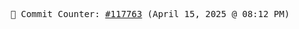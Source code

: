 <p align="center">
    <samp>
        📮 Commit Counter: <a href="https://github.com/Javascript-void0/Javascript-void0/commits/main">#117763</a> (April 15, 2025 @ 08:12 PM)
    </samp>
</p>